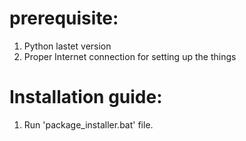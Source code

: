 # prerequisite:
1. Python lastet version
2. Proper Internet connection for setting up the things
# Installation guide:
1. Run 'package_installer.bat' file.
